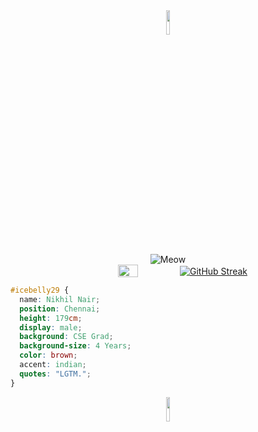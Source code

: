 <div align="center">
<img src="https://media.tenor.com/uF7WQnFqGnsAAAAi/cecesrhaccc1-on-tiktok-cecesrhaccc1.gif" width="10%" height="10%"/>
</div>

<div align="center">
<!--   <img src="https://github.com/icebelly29/icebelly29/assets/68722494/7b309dee-78d8-4cc5-9eb9-1e5bfe3365a7" alt="Meow" /> -->
  <img src="https://github.com/user-attachments/assets/260f37aa-c06c-4df4-96e4-513ecc04fb78" alt="Meow" />
</div>



<div align="center" style="display: flex; justify-content: center; align-items: center; gap: 20px;">
  <img src="https://media.tenor.com/cceueTeJSjoAAAAi/clippy.gif" width="25%" height="25%"/>
  
  <a href="https://git.io/streak-stats">
    <img src="https://github-readme-streak-stats-eight.vercel.app/?user=icebelly29&theme=transparent&hide_border=true&short_numbers=true&hide_longest_streak=true" alt="GitHub Streak"/>
  </a>
</div>

```css
#icebelly29 {
  name: Nikhil Nair; 
  position: Chennai; 
  height: 179cm; 
  display: male; 
  background: CSE Grad;
  background-size: 4 Years;
  color: brown;
  accent: indian;
  quotes: "LGTM.";
}
```
<div align="center">
<img src="https://media.tenor.com/sbfBfp3FeY8AAAAj/oia-uia.gif" width="10%" height="10%"/>
</div>

<!--
**icebelly29/icebelly29** is a ✨ _special_ ✨ repository because its `README.md` (this file) appears on your GitHub profile.

Here are some ideas to get you started:

- 🔭 I’m currently working on ...
- 🌱 I’m currently learning ...
- 👯 I’m looking to collaborate on ...
- 🤔 I’m looking for help with ...
- 💬 Ask me about ...
- 📫 How to reach me: ...
- 😄 Pronouns: ...
- ⚡ Fun fact: ...
-->

